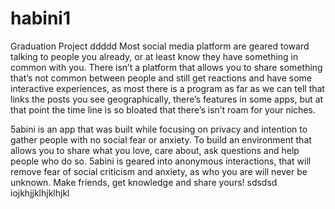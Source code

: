 # habini1
Graduation Project
ddddd
Most social media platform are geared toward talking to people you already,
or at least know they have something in common with you. There isn’t a
platform that allows you to share something that’s not common between
people and still get reactions and have some interactive experiences, as most
there is a program as far as we can tell that links the posts you see geographically, there’s features in some apps, but at that point the time line is
so bloated that there’s isn’t roam for your niches.

5abini is an app that was built while focusing on privacy and intention to
gather people with no social fear or anxiety. To build an environment that
allows you to share what you love, care about, ask questions and help people
who do so. 5abini is geared into anonymous interactions, that will remove
fear of social criticism and anxiety, as who you are will never be unknown.
Make friends, get knowledge and share yours! 
sdsdsd
iojkhjjklhjklhjkl